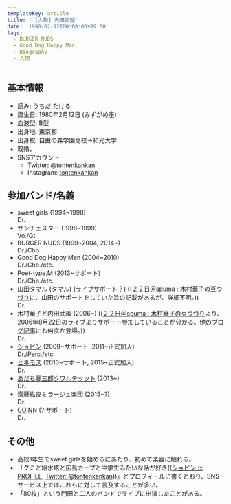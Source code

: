 ```yaml
---
templateKey: article
title: ' [人物] 内田武瑠'
date: '1980-02-12T00:00:00+09:00'
tags:
  - BURGER NUDS
  - Good Dog Happy Men
  - Biography
  - 人物
---
```

## 基本情報

* 読み: うちだ たける
* 誕生日: 1980年2月12日 (みずがめ座)
* 血液型: B型
* 出身地: 東京都
* 出身校: 自由の森学園高校→和光大学
* 既婚。
* SNSアカウント
  * Twitter: [@tontenkankan](https://twitter.com/tontenkankan)
  * Instagram: [tontenkankan](https://www.instagram.com/tontenkankan/)

## 参加バンド/名義

* sweet girls (1994~1998)<br>
  Dr.
* サンチェスター (1998~1999)<br>
  Vo./Gt.
* BURGER NUDS (1999~2004, 2014~)<br>
  Dr./Cho.
* Good Dog Happy Men (2004~2010)<br>
  Dr./Cho./etc.
* Poet-type.M (2013~サポート)<br>
  Dr./Cho./etc.
* 山田タマル (タマル) (ライブサポート？) (([２２日＠spuma : 木村華子の豆つづり](http://hanatico.exblog.jp/3154258/)に、山田のサポートをしていた旨の記載があるが、詳細不明。))<br>
  Dr.
* 木村華子と内田武瑠 (2006~) (([２２日＠spuma : 木村華子の豆つづり](http://hanatico.exblog.jp/3154258/)より、2006年8月22日のライブよりサポート参加していることが分かる。[他のブログ記事](http://www.exblog.jp/search/?blogid=1020057456&t=0&q=%E5%86%85%E7%94%B0)にも何度か登場。))<br>
  Dr.
* [ショピン](http://www.chopiiin.com/) (2009~サポート, 2011~正式加入)<br>
  Dr./Perc./etc.
* [ヒネモス](http://www.e-hinemos.com/) (2010~サポート, 2015~正式加入)<br>
  Dr.
* [あだち麗三郎クワルテッット](http://www.reisaburo.info/) (2013~)<br>
  Dr.
* [齋藤紘良ミラージュ楽団](http://koryosaito.tumblr.com/) (2015~?)<br>
  Dr.
* [COINN](http://www.coinn.jp/) (? サポート)<br>
  Dr.

## その他

* 高校1年生でsweet girlsを始めるにあたり、初めて楽器に触れる。
* 「グミと給水塔と広島カープと中学生みたいな話が好き(([ショピン ::: PROFILE](http://www.chopiiin.com/profile), [Twitter: @tontenkankan](https://twitter.com/tontenkankan)))」とプロフィールに書くとおり、SNSサービス上ではこれらに対して言及することが多い。
* 「80枚」という門田と二人のバンドでライブに出演したことがある。

